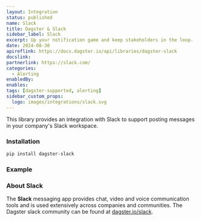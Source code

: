 ```yaml
---
layout: Integration
status: published
name: Slack
title: Dagster & Slack
sidebar_label: Slack
excerpt: Up your notification game and keep stakeholders in the loop.
date: 2024-08-30
apireflink: https://docs.dagster.io/api/libraries/dagster-slack
docslink:
partnerlink: https://slack.com/
categories:
  - Alerting
enabledBy:
enables:
tags: [dagster-supported, alerting]
sidebar_custom_props:
  logo: images/integrations/slack.svg
---
```


This library provides an integration with Slack to support posting messages in your company's Slack workspace.

### Installation

```bash
pip install dagster-slack
```

### Example

<CodeExample path="docs_snippets/docs_snippets/integrations/slack.py" language="python" />

### About Slack

The **Slack** messaging app provides chat, video and voice communication tools and is used extensively across companies and communities. The Dagster slack community can be found at [dagster.io/slack](https://dagster.io/slack).
